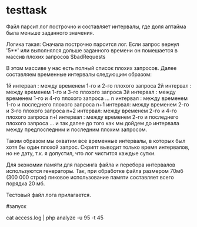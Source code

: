 # testtask


Файл парсит лог построчно и составляет интервалы, где доля аптайма была меньше заданного значения.

Логика такая:
Сначала построчно парсится лог.
Если запрос вернул '5**' или выполнялся дольше заданного времени он помешается в массив плохих запросов $badRequests

В этом массиве у нас есть полный список плохих запросов. Далее составляем временные интервалы следующим образом:

1й интервал : между временем 1-го и 2-го плохого запроса
2й интервал : между временем 1-го и 3-го плохого запроса
3й интервал : между временем 1-го и 4-го плохого запроса
...
n интервал : между временем 1-го и последнего плохого запроса
n+1 интервал: между временем 2-го и 3-го плохого запроса
n+2 интервал: между временем 2-го и 4-го плохого запроса
n+l интервал : между временем 2-го и последнего плохого запроса
...
и так далее до того как мы дойдем до интервала между предпоследним и последним плохим запросом.

Таким образом мы охватим все временные интервалы, в которых был хотя бы один плохой запрос. Скрипт выводит только время интервалов, но не дату, т.к. я допустил, что лог чистится каждые сутки.






Для экономии памяти для парсинга файла и перебора интервалов используются генераторы. Так, при обработке файла размером 70мб (300 000 строк) пиковое использование памяти составляет всего порядка 20 мб.

Тестовый файл лога прилагается.

#запуск

cat access.log | php analyze -u 95 -t 45
